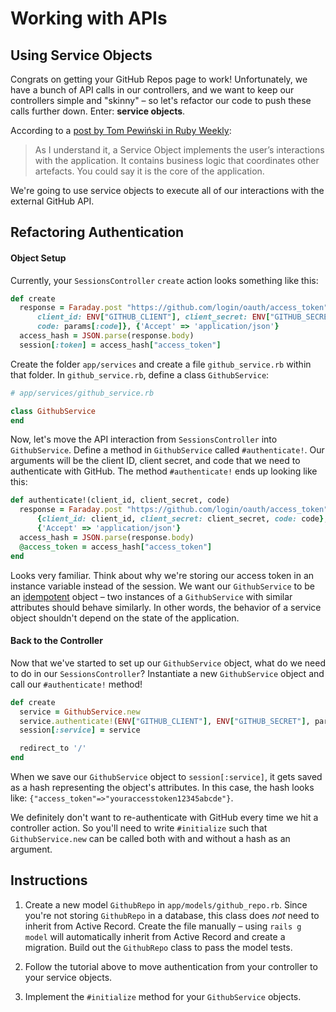# Working with APIs

## Using Service Objects

Congrats on getting your GitHub Repos page to work! Unfortunately, we have a bunch of API calls in our controllers, and we want to keep our controllers simple and "skinny" – so let's refactor our code to push these calls further down. Enter: __service objects__.

According to a [post by Tom Pewiński in Ruby Weekly](https://netguru.co/blog/service-objects-in-rails-will-help):

> As I understand it, a Service Object implements the user’s interactions with the application. It contains business logic that coordinates other artefacts. You could say it is the core of the application.

We're going to use service objects to execute all of our interactions with the external GitHub API.

## Refactoring Authentication

#### Object Setup

Currently, your `SessionsController` `create` action looks something like this:

```ruby
def create
  response = Faraday.post "https://github.com/login/oauth/access_token",
      client_id: ENV["GITHUB_CLIENT"], client_secret: ENV["GITHUB_SECRET"],
      code: params[:code]}, {'Accept' => 'application/json'}
  access_hash = JSON.parse(response.body)
  session[:token] = access_hash["access_token"]
```

Create the folder `app/services` and create a file `github_service.rb` within that folder. In `github_service.rb`, define a class `GithubService`:

```ruby
# app/services/github_service.rb

class GithubService
end
```

Now, let's move the API interaction from `SessionsController` into `GithubService`. Define a method in `GithubService` called `#authenticate!`. Our arguments will be the client ID, client secret, and code that we need to authenticate with GitHub. The method `#authenticate!` ends up looking like this:

```ruby
def authenticate!(client_id, client_secret, code)
  response = Faraday.post "https://github.com/login/oauth/access_token",
      {client_id: client_id, client_secret: client_secret, code: code},
      {'Accept' => 'application/json'}
  access_hash = JSON.parse(response.body)
  @access_token = access_hash["access_token"]
end
```

Looks very familiar. Think about why we're storing our access token in an instance variable instead of the session. We want our `GithubService` to be an [idempotent](https://en.wikipedia.org/wiki/Idempotence) object – two instances of a `GithubService` with similar attributes should behave similarly. In other words, the behavior of a service object shouldn't depend on the state of the application.

#### Back to the Controller

Now that we've started to set up our `GithubService` object, what do we need to do in our `SessionsController`? Instantiate a new `GithubService` object and call our `#authenticate!` method!

```ruby
def create
  service = GithubService.new
  service.authenticate!(ENV["GITHUB_CLIENT"], ENV["GITHUB_SECRET"], params[:code])
  session[:service] = service

  redirect_to '/'
end
```

When we save our `GithubService` object to `session[:service]`, it gets saved as a hash representing the object's attributes. In this case, the hash looks like: `{"access_token"=>"youraccesstoken12345abcde"}`.

We definitely don't want to re-authenticate with GitHub every time we hit a controller action. So you'll need to write `#initialize` such that `GithubService.new` can be called both with and without a hash as an argument.

## Instructions

1. Create a new model `GithubRepo` in `app/models/github_repo.rb`. Since you're not storing `GithubRepo` in a database, this class does _not_ need to inherit from Active Record. Create the file manually – using `rails g model` will automatically inherit from Active Record and create a migration. Build out the `GithubRepo` class to pass the model tests.

2. Follow the tutorial above to move authentication from your controller to your service objects.

3. Implement the `#initialize` method for your `GithubService` objects.